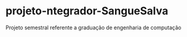 # projeto-ntegrador-SangueSalva
Projeto semestral referente a graduação de engenharia de computação 

